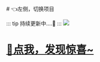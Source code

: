 
<ScrollingNotice />
# 👈左侧，切换项目

::: tip
持续更新中....🚀
:::
![](http://cdn.qiniu.liyansheng.top/img/_20240624135030-ezgif.com-png-to-webp-converter.webp)






# [🤣点我，发现惊喜~](http://liyansheng.top/issues_flow/)
